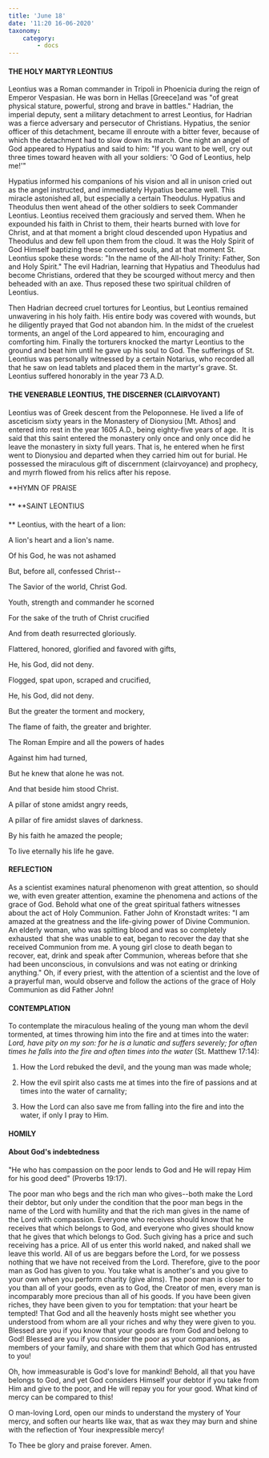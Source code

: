 ```yaml
---
title: 'June 18'
date: '11:20 16-06-2020'
taxonomy:
    category:
        - docs
---
```


#### THE HOLY MARTYR LEONTIUS

Leontius was a Roman commander in Tripoli in Phoenicia during the reign of Emperor Vespasian. He was born in Hellas [Greece]and was "of great physical stature, powerful, strong and brave in battles." Hadrian, the imperial deputy, sent a military detachment to arrest Leontius, for Hadrian was a fierce adversary and persecutor of Christians. Hypatius, the senior officer of this detachment, became ill enroute with a bitter fever, because of which the detachment had to slow down its march. One night an angel of God appeared to Hypatius and said to him: "If you want to be well, cry out three times toward heaven with all your soldiers: 'O God of Leontius, help me!'"

Hypatius informed his companions of his vision and all in unison cried out as the angel instructed, and immediately Hypatius became well. This miracle astonished all, but especially a certain Theodulus. Hypatius and Theodulus then went ahead of the other soldiers to seek Commander Leontius. Leontius received them graciously and served them. When he expounded his faith in Christ to them, their hearts burned with love for Christ, and at that moment a bright cloud descended upon Hypatius and Theodulus and dew fell upon them from the cloud. It was the Holy Spirit of God Himself baptizing these converted souls, and at that moment St. Leontius spoke these words: "In the name of the All-holy Trinity: Father, Son and Holy Spirit." The evil Hadrian, learning that Hypatius and Theodulus had become Christians, ordered that they be scourged without mercy and then beheaded with an axe. Thus reposed these two spiritual children of Leontius.

Then Hadrian decreed cruel tortures for Leontius, but Leontius remained unwavering in his holy faith. His entire body was covered with wounds, but he diligently prayed that God not abandon him. In the midst of the cruelest torments, an angel of the Lord appeared to him, encouraging and comforting him. Finally the torturers knocked the martyr Leontius to the ground and beat him until he gave up his soul to God. The sufferings of St. Leontius was personally witnessed by a certain Notarius, who recorded all that he saw on lead tablets and placed them in the martyr's grave. St. Leontius suffered honorably in the year 73 A.D.

####  THE VENERABLE LEONTIUS, THE DISCERNER (CLAIRVOYANT)


Leontius was of Greek descent from the Peloponnese. He lived a life of asceticism sixty years in the Monastery of Dionysiou [Mt. Athos] and entered into rest in the year 1605 A.D., being eighty-five years of age.  It is said that this saint entered the monastery only once and only once did he leave the monastery in sixty full years. That is, he entered when he first went to Dionysiou and departed when they carried him out for burial. He possessed the miraculous gift of discernment (clairvoyance) and prophecy, and myrrh flowed from his relics after his repose.


**HYMN OF PRAISE
####  
**
**SAINT LEONTIUS
####  
**
Leontius, with the heart of a lion:
 

A lion's heart and a lion's name.
 

Of his God, he was not ashamed
 

But, before all, confessed Christ--
 

The Savior of the world, Christ God.
 

Youth, strength and commander he scorned
 

For the sake of the truth of Christ crucified
 

And from death resurrected gloriously.
 

Flattered, honored, glorified and favored with gifts,
 

He, his God, did not deny.
 

Flogged, spat upon, scraped and crucified,
 

He, his God, did not deny.
 

But the greater the torment and mockery,
 

The flame of faith, the greater and brighter.
 

The Roman Empire and all the powers of hades
 

Against him had turned,
 

But he knew that alone he was not.
 

And that beside him stood Christ.
 

A pillar of stone amidst angry reeds,
 

A pillar of fire amidst slaves of darkness.
 

By his faith he amazed the people;
 

To live eternally his life he gave.
 

#### REFLECTION

As a scientist examines natural phenomenon with great attention, so should we, with even greater attention, examine the phenomena and actions of the grace of God. Behold what one of the great spiritual fathers witnesses about the act of Holy Communion. Father John of Kronstadt writes: "I am amazed at the greatness and the life-giving power of Divine Communion. An elderly woman, who was spitting blood and was so completely exhausted  that she was unable to eat, began to recover the day that she received Communion from me. A young girl close to death began to recover, eat, drink and speak after Communion, whereas before that she had been unconscious, in convulsions and was not eating or drinking anything." Oh, if every priest, with the attention of a scientist and the love of a prayerful man, would observe and follow the actions of the grace of Holy Communion as did Father John!


#### CONTEMPLATION


To contemplate the miraculous healing of the young man whom the devil tormented, at times throwing him into the fire and at times into the water: *Lord, have pity on my son: for he is a lunatic and suffers severely; for often times he falls into the fire and often times into the water* (St. Matthew 17:14):

1.  How the Lord rebuked the devil, and the young man was made whole;

1.  How the evil spirit also casts me at times into the fire of passions and at times into the water of carnality; 


1.  How the Lord can also save me from falling into the fire and into the water, if only I pray to Him.


#### HOMILY


#### About God's indebtedness

"He who has compassion on the poor lends to God and He will repay Him for his good deed" (Proverbs 19:17).

The poor man who begs and the rich man who gives--both make the Lord their debtor, but only under the condition that the poor man begs in the name of the Lord with humility and that the rich man gives in the name of the Lord with compassion. Everyone who receives should know that he receives that which belongs to God, and everyone who gives should know that he gives that which belongs to God. Such giving has a price and such receiving has a price. All of us enter this world naked, and naked shall we leave this world. All of us are beggars before the Lord, for we possess nothing that we have not received from the Lord. Therefore, give to the poor man as God has given to you. You take what is another's and you give to your own when you perform charity (give alms). The poor man is closer to you than all of your goods, even as to God, the Creator of men, every man is incomparably more precious than all of his goods. If you have been given riches, they have been given to you for temptation: that your heart be tempted! That God and all the heavenly hosts might see whether you understood from whom are all your riches and why they were given to you. Blessed are you if you know that your goods are from God and belong to God! Blessed are you if you consider the poor as your companions, as members of your family, and share with them that which God has entrusted to you!

Oh, how immeasurable is God's love for mankind! Behold, all that you have belongs to God, and yet God considers Himself your debtor if you take from Him and give to the poor, and He will repay you for your good. What kind of mercy can be compared to this!

O man-loving Lord, open our minds to understand the mystery of Your mercy, and soften our hearts like wax, that as wax they may burn and shine with the reflection of Your inexpressible mercy!

To Thee be glory and praise forever. Amen.
